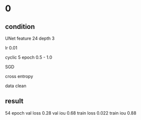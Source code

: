 # 0
## condition
UNet feature 24 depth 3

lr 0.01 

cyclic 5 epoch 0.5 - 1.0

SGD

cross entropy

data clean

## result
54 epoch
val loss 0.28
val iou 0.68
train loss 0.022
train iou 0.88




